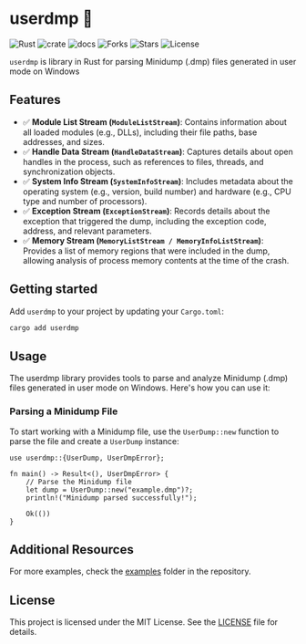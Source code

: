 # userdmp 🦀

![Rust](https://img.shields.io/badge/made%20with-Rust-red)
![crate](https://img.shields.io/crates/v/userdmp.svg)
![docs](https://docs.rs/userdmp/badge.svg)
![Forks](https://img.shields.io/github/forks/joaoviictorti/userdmp)
![Stars](https://img.shields.io/github/stars/joaoviictorti/userdmp)
![License](https://img.shields.io/github/license/joaoviictorti/userdmp)

`userdmp` is library in Rust for parsing Minidump (.dmp) files generated in user mode on Windows

## Features

- ✅ **Module List Stream (`ModuleListStream`)**: Contains information about all loaded modules (e.g., DLLs), including their file paths, base addresses, and sizes.  
- ✅ **Handle Data Stream (`HandleDataStream`)**: Captures details about open handles in the process, such as references to files, threads, and synchronization objects.  
- ✅ **System Info Stream (`SystemInfoStream`)**: Includes metadata about the operating system (e.g., version, build number) and hardware (e.g., CPU type and number of processors).  
- ✅ **Exception Stream (`ExceptionStream`)**: Records details about the exception that triggered the dump, including the exception code, address, and relevant parameters.  
- ✅ **Memory Stream (`MemoryListStream / MemoryInfoListStream`)**: Provides a list of memory regions that were included in the dump, allowing analysis of process memory contents at the time of the crash.

## Getting started

Add `userdmp` to your project by updating your `Cargo.toml`:
```bash
cargo add userdmp
```

## Usage

The userdmp library provides tools to parse and analyze Minidump (.dmp) files generated in user mode on Windows. Here's how you can use it:

### Parsing a Minidump File

To start working with a Minidump file, use the `UserDump::new` function to parse the file and create a `UserDump` instance:
```rust, ignore
use userdmp::{UserDump, UserDmpError};

fn main() -> Result<(), UserDmpError> {
    // Parse the Minidump file
    let dump = UserDump::new("example.dmp")?;
    println!("Minidump parsed successfully!");

    Ok(())
}
```

## Additional Resources

For more examples, check the [examples](/examples) folder in the repository.

## License

This project is licensed under the MIT License. See the [LICENSE](/LICENSE) file for details.
